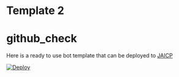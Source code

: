# Template 2 #
# github_check
Here is a ready to use bot template that can be deployed to [JAICP](https://test15.gw.test-ai.net/project-create/jaicp/external)

[![Deploy](https://just-ai.com/img/deploy-to-jaicp.svg)](https://zenbot-dev.just-ai.com/project-create/jaicp/external)
